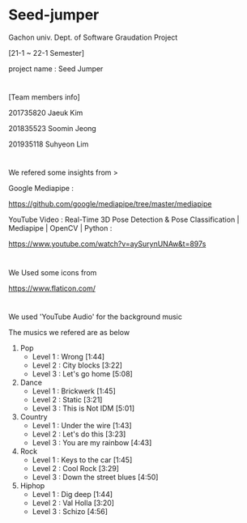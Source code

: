 # Seed-jumper
Gachon univ. Dept. of Software Graudation Project


[21-1 ~  22-1 Semester]

project name : Seed Jumper

#


[Team members info]

201735820 Jaeuk Kim

201835523 Soomin Jeong

201935118 Suhyeon Lim

#

We refered some insights from >

Google Mediapipe : 

https://github.com/google/mediapipe/tree/master/mediapipe

YouTube Video : Real-Time 3D Pose Detection & Pose Classification | Mediapipe | OpenCV | Python : 

https://www.youtube.com/watch?v=aySurynUNAw&t=897s
#

We Used some icons from

https://www.flaticon.com/

#
We used 'YouTube Audio' for the background music

The musics we refered are as below

1. Pop
    - Level 1 : Wrong [1:44]
    - Level 2 : City blocks [3:22]
    - Level 3 : Let's go home [5:08]
2. Dance
    - Level 1 : Brickwerk [1:45]
    - Level 2 : Static [3:21]
    - Level 3 : This is Not IDM [5:01]
3. Country
    - Level 1 : Under the wire [1:43]
    - Level 2 : Let's do this [3:23]
    - Level 3 : You are my rainbow [4:43]
4. Rock
    - Level 1 : Keys to the car [1:45]
    - Level 2 : Cool Rock [3:29]
    - Level 3 : Down the street blues [4:50]
5. Hiphop
    - Level 1 : Dig deep [1:44]
    - Level 2 : Val Holla [3:20]
    - Level 3 : Schizo [4:56]
